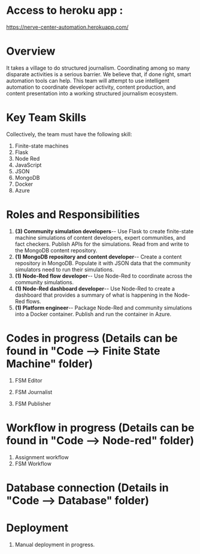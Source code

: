 # Access to heroku app : 
https://nerve-center-automation.herokuapp.com/

# Overview
It takes a village to do structured journalism. Coordinating among so many disparate activities is a serious barrier. We believe that, if done right, smart automation tools can help. This team will attempt to use intelligent automation to coordinate developer activity, content production, and content presentation into a working structured journalism ecosystem.

# Key Team Skills
Collectively, the team must have the following skill:
1. Finite-state machines
1. Flask
1. Node Red
1. JavaScript
1. JSON
1. MongoDB
1. Docker
1. Azure

# Roles and Responsibilities
1. **(3) Community simulation developers**-- Use Flask to create finite-state machine simulations of content developers, expert communities, and fact checkers. Publish APIs for the simulations. Read from and write to the MongoDB content repository.
1. **(1) MongoDB repository and content developer**-- Create a content repository in MongoDB. Populate it with JSON data that the community simulators need to run their simulations.
1. **(1) Node-Red flow developer**-- Use Node-Red to coordinate across the community simulations.
1. **(1) Node-Red dashboard developer**-- Use Node-Red to create a dashboard that provides a summary of what is happening in the Node-Red flows.
1. **(1) Platform engineer**-- Package Node-Red and community simulations into a Docker container. Publish and run the container in Azure.


# Codes in progress (Details can be found in "Code --> Finite State Machine" folder)

1. FSM Editor

2. FSM Journalist

3. FSM Publisher


# Workflow in progress (Details can be found in "Code --> Node-red" folder)

1. Assignment workflow
2. FSM Workflow

# Database connection (Details in "Code --> Database" folder)

# Deployment 
1. Manual deployment in progress.
